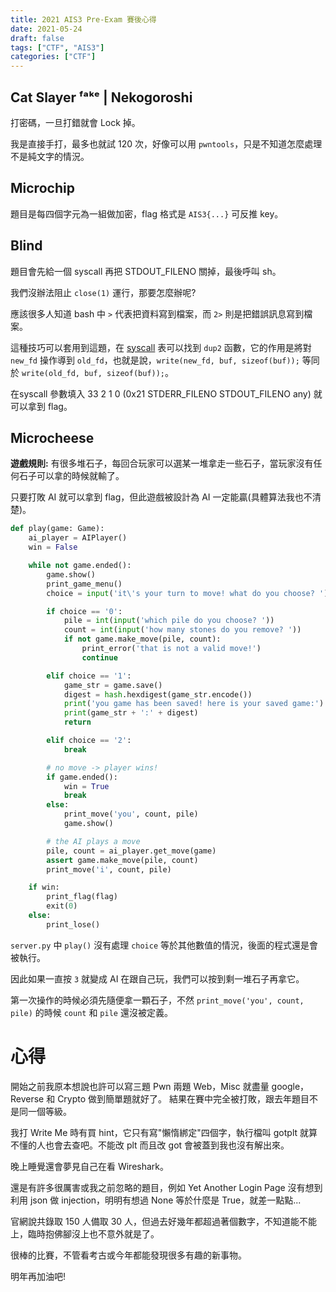```yaml
---
title: 2021 AIS3 Pre-Exam 賽後心得
date: 2021-05-24
draft: false
tags: ["CTF", "AIS3"]
categories: ["CTF"]
---
```


## Cat Slayer ᶠᵃᵏᵉ | Nekogoroshi
打密碼，一旦打錯就會 Lock 掉。

我是直接手打，最多也就試 120 次，好像可以用 `pwntools`，只是不知道怎麼處理不是純文字的情況。

## Microchip
題目是每四個字元為一組做加密，flag 格式是 `AIS3{...}` 可反推 key。

## Blind
題目會先給一個 syscall 再把 STDOUT_FILENO 關掉，最後呼叫 sh。

我們沒辦法阻止 `close(1)` 運行，那要怎麼辦呢?

應該很多人知道 bash 中 `>` 代表把資料寫到檔案，而 `2>` 則是把錯誤訊息寫到檔案。

這種技巧可以套用到這題，在 [syscall](https://w3challs.com/syscalls/?arch=x86_64) 表可以找到 `dup2` 函數，它的作用是將對 `new_fd` 操作導到 `old_fd`，也就是說，`write(new_fd, buf, sizeof(buf));` 等同於 `write(old_fd, buf, sizeof(buf));`。

在syscall 參數填入 33 2 1 0 (0x21 STDERR_FILENO STDOUT_FILENO any) 就可以拿到 flag。

## Microcheese
**遊戲規則:**
有很多堆石子，每回合玩家可以選某一堆拿走一些石子，當玩家沒有任何石子可以拿的時候就輸了。

只要打敗 AI 就可以拿到 flag，但此遊戲被設計為 AI 一定能贏(具體算法我也不清楚)。

```python
def play(game: Game):
    ai_player = AIPlayer()
    win = False

    while not game.ended():
        game.show()
        print_game_menu()
        choice = input('it\'s your turn to move! what do you choose? ').strip()

        if choice == '0':
            pile = int(input('which pile do you choose? '))
            count = int(input('how many stones do you remove? '))
            if not game.make_move(pile, count):
                print_error('that is not a valid move!')
                continue

        elif choice == '1':
            game_str = game.save()
            digest = hash.hexdigest(game_str.encode())
            print('you game has been saved! here is your saved game:')
            print(game_str + ':' + digest)
            return

        elif choice == '2':
            break

        # no move -> player wins!
        if game.ended():
            win = True
            break
        else:
            print_move('you', count, pile)
            game.show()

        # the AI plays a move
        pile, count = ai_player.get_move(game)
        assert game.make_move(pile, count)
        print_move('i', count, pile)

    if win:
        print_flag(flag)
        exit(0)
    else:
        print_lose()
```
`server.py` 中 `play()` 沒有處理 `choice` 等於其他數值的情況，後面的程式還是會被執行。

因此如果一直按 `3` 就變成 AI 在跟自己玩，我們可以按到剩一堆石子再拿它。

第一次操作的時候必須先隨便拿一顆石子，不然 `print_move('you', count, pile)` 的時候 `count` 和 `pile` 還沒被定義。

# 心得
開始之前我原本想說也許可以寫三題 Pwn 兩題 Web，Misc 就盡量 google，Reverse 和 Crypto 做到簡單題就好了。
結果在賽中完全被打敗，跟去年題目不是同一個等級。

我打 Write Me 時有買 hint，它只有寫"懶惰綁定"四個字，執行檔叫 gotplt 就算不懂的人也會去查吧。不能改 plt 而且改 got 會被蓋到我也沒有解出來。

晚上睡覺還會夢見自己在看 Wireshark。

還是有許多很厲害或我之前忽略的題目，例如 Yet Another Login Page 沒有想到利用 json 做 injection，明明有想過 None 等於什麼是 True，就差一點點...

官網說共錄取 150 人備取 30 人，但過去好幾年都超過著個數字，不知道能不能上，臨時抱佛腳沒上也不意外就是了。

很棒的比賽，不管看考古或今年都能發現很多有趣的新事物。

明年再加油吧!